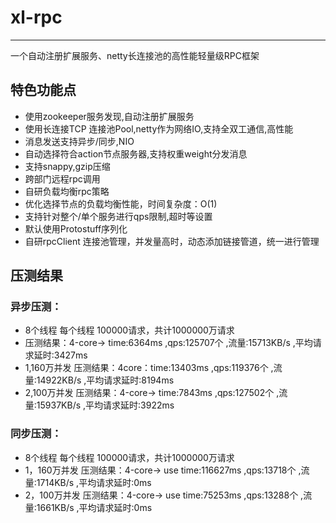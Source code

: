 # xl-rpc
---
一个自动注册扩展服务、netty长连接池的高性能轻量级RPC框架
<br/>
## 特色功能点
  * 使用zookeeper服务发现,自动注册扩展服务
  * 使用长连接TCP 连接池Pool,netty作为网络IO,支持全双工通信,高性能
  * 消息发送支持异步/同步,NIO
  * 自动选择符合action节点服务器,支持权重weight分发消息
  * 支持snappy,gzip压缩
  * 跨部门远程rpc调用
  * 自研负载均衡rpc策略
  * 优化选择节点的负载均衡性能，时间复杂度：O(1)
  * 支持针对整个/单个服务进行qps限制,超时等设置
  * 默认使用Protostuff序列化
  * 自研rpcClient 连接池管理，并发量高时，动态添加链接管道，统一进行管理
  
  
## 压测结果


  ### 异步压测：
  *  8个线程 每个线程 100000请求，共计1000000万请求
  * 压测结果：4-core-> time:6364ms ,qps:125707个 ,流量:15713KB/s ,平均请求延时:3427ms
  * 1,160万并发 压测结果：4core：time:13403ms ,qps:119376个 ,流量:14922KB/s ,平均请求延时:8194ms
  * 2,100万并发 压测结果：4-core-> time:7843ms ,qps:127502个 ,流量:15937KB/s ,平均请求延时:3922ms
  
  ### 同步压测：
  *  8个线程 每个线程 100000请求，共计1000000万请求
  * 1，160万并发 压测结果：4-core-> use time:116627ms ,qps:13718个 ,流量:1714KB/s ,平均请求延时:0ms
  * 2，100万并发 压测结果：4-core-> use time:75253ms ,qps:13288个 ,流量:1661KB/s ,平均请求延时:0ms
